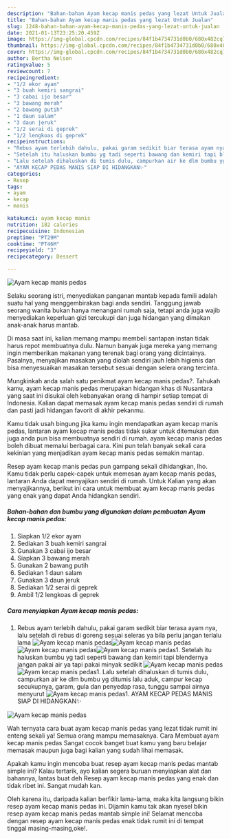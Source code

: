 ```yaml
---
description: "Bahan-bahan Ayam kecap manis pedas yang lezat Untuk Jualan"
title: "Bahan-bahan Ayam kecap manis pedas yang lezat Untuk Jualan"
slug: 1248-bahan-bahan-ayam-kecap-manis-pedas-yang-lezat-untuk-jualan
date: 2021-01-13T23:25:20.459Z
image: https://img-global.cpcdn.com/recipes/84f1b4734731d0b0/680x482cq70/ayam-kecap-manis-pedas-foto-resep-utama.jpg
thumbnail: https://img-global.cpcdn.com/recipes/84f1b4734731d0b0/680x482cq70/ayam-kecap-manis-pedas-foto-resep-utama.jpg
cover: https://img-global.cpcdn.com/recipes/84f1b4734731d0b0/680x482cq70/ayam-kecap-manis-pedas-foto-resep-utama.jpg
author: Bertha Nelson
ratingvalue: 5
reviewcount: 7
recipeingredient:
- "1/2 ekor ayam"
- "3 buah kemiri sangrai"
- "3 cabai ijo besar"
- "3 bawang merah"
- "2 bawang putih"
- "1 daun salam"
- "3 daun jeruk"
- "1/2 serai di geprek"
- "1/2 lengkoas di geprek"
recipeinstructions:
- "Rebus ayam terlebih dahulu, pakai garam sedikit biar terasa ayam nya, lalu setelah di rebus di goreng sesuai seleras ya bila perlu jangan terlalu lama"
- "Setelah itu haluskan bumbu yg tadi seperti bawang dan kemiri tapi blendernya jangan pakai air ya tapi pakai minyak sedikit"
- "Lalu setelah dihaluskan di tumis dulu, campurkan air ke dlm bumbu yg ditumis lalu aduk, campur kecap secukupnya, garam, gula dan penyedap rasa, tunggu sampai airnya menyurut"
- "AYAM KECAP PEDAS MANIS SIAP DI HIDANGKAN✨"
categories:
- Resep
tags:
- ayam
- kecap
- manis

katakunci: ayam kecap manis 
nutrition: 182 calories
recipecuisine: Indonesian
preptime: "PT29M"
cooktime: "PT46M"
recipeyield: "3"
recipecategory: Dessert

---
```



![Ayam kecap manis pedas](https://img-global.cpcdn.com/recipes/84f1b4734731d0b0/680x482cq70/ayam-kecap-manis-pedas-foto-resep-utama.jpg)

Selaku seorang istri, menyediakan panganan mantab kepada famili adalah suatu hal yang menggembirakan bagi anda sendiri. Tanggung jawab seorang  wanita bukan hanya menangani rumah saja, tetapi anda juga wajib menyediakan keperluan gizi tercukupi dan juga hidangan yang dimakan anak-anak harus mantab.

Di masa  saat ini, kalian memang mampu membeli santapan instan tidak harus repot membuatnya dulu. Namun banyak juga mereka yang memang ingin memberikan makanan yang terenak bagi orang yang dicintainya. Pasalnya, menyajikan masakan yang diolah sendiri jauh lebih higienis dan bisa menyesuaikan masakan tersebut sesuai dengan selera orang tercinta. 



Mungkinkah anda salah satu penikmat ayam kecap manis pedas?. Tahukah kamu, ayam kecap manis pedas merupakan hidangan khas di Nusantara yang saat ini disukai oleh kebanyakan orang di hampir setiap tempat di Indonesia. Kalian dapat memasak ayam kecap manis pedas sendiri di rumah dan pasti jadi hidangan favorit di akhir pekanmu.

Kamu tidak usah bingung jika kamu ingin mendapatkan ayam kecap manis pedas, lantaran ayam kecap manis pedas tidak sukar untuk ditemukan dan juga anda pun bisa membuatnya sendiri di rumah. ayam kecap manis pedas boleh dibuat memalui berbagai cara. Kini pun telah banyak sekali cara kekinian yang menjadikan ayam kecap manis pedas semakin mantap.

Resep ayam kecap manis pedas pun gampang sekali dihidangkan, lho. Kamu tidak perlu capek-capek untuk memesan ayam kecap manis pedas, lantaran Anda dapat menyajikan sendiri di rumah. Untuk Kalian yang akan menyajikannya, berikut ini cara untuk membuat ayam kecap manis pedas yang enak yang dapat Anda hidangkan sendiri.

<!--inarticleads1-->

##### Bahan-bahan dan bumbu yang digunakan dalam pembuatan Ayam kecap manis pedas:

1. Siapkan 1/2 ekor ayam
1. Sediakan 3 buah kemiri sangrai
1. Gunakan 3 cabai ijo besar
1. Siapkan 3 bawang merah
1. Gunakan 2 bawang putih
1. Sediakan 1 daun salam
1. Gunakan 3 daun jeruk
1. Sediakan 1/2 serai di geprek
1. Ambil 1/2 lengkoas di geprek




<!--inarticleads2-->

##### Cara menyiapkan Ayam kecap manis pedas:

1. Rebus ayam terlebih dahulu, pakai garam sedikit biar terasa ayam nya, lalu setelah di rebus di goreng sesuai seleras ya bila perlu jangan terlalu lama
<img src="//assets-global.cpcdn.com/assets/icons/button_play-2c75c40dde080a61004c1f40b05d8f140eaff45d7e9e6481dc71c63d2e7c4909.png" alt="Ayam kecap manis pedas"><img src="https://img-global.cpcdn.com/steps/66e9c2301907540d/160x128cq70/ayam-kecap-manis-pedas-langkah-memasak-1-foto.jpg" alt="Ayam kecap manis pedas"><img src="//assets-global.cpcdn.com/assets/icons/button_play-2c75c40dde080a61004c1f40b05d8f140eaff45d7e9e6481dc71c63d2e7c4909.png" alt="Ayam kecap manis pedas"><img src="https://img-global.cpcdn.com/steps/e932deb366fd6a48/160x128cq70/ayam-kecap-manis-pedas-langkah-memasak-1-foto.jpg" alt="Ayam kecap manis pedas">1. Setelah itu haluskan bumbu yg tadi seperti bawang dan kemiri tapi blendernya jangan pakai air ya tapi pakai minyak sedikit
<img src="//assets-global.cpcdn.com/assets/icons/button_play-2c75c40dde080a61004c1f40b05d8f140eaff45d7e9e6481dc71c63d2e7c4909.png" alt="Ayam kecap manis pedas"><img src="https://img-global.cpcdn.com/steps/eb2eae243fcb6d19/160x128cq70/ayam-kecap-manis-pedas-langkah-memasak-2-foto.jpg" alt="Ayam kecap manis pedas">1. Lalu setelah dihaluskan di tumis dulu, campurkan air ke dlm bumbu yg ditumis lalu aduk, campur kecap secukupnya, garam, gula dan penyedap rasa, tunggu sampai airnya menyurut
<img src="//assets-global.cpcdn.com/assets/icons/button_play-2c75c40dde080a61004c1f40b05d8f140eaff45d7e9e6481dc71c63d2e7c4909.png" alt="Ayam kecap manis pedas">1. AYAM KECAP PEDAS MANIS SIAP DI HIDANGKAN✨
<img src="//assets-global.cpcdn.com/assets/icons/button_play-2c75c40dde080a61004c1f40b05d8f140eaff45d7e9e6481dc71c63d2e7c4909.png" alt="Ayam kecap manis pedas">



Wah ternyata cara buat ayam kecap manis pedas yang lezat tidak rumit ini enteng sekali ya! Semua orang mampu memasaknya. Cara Membuat ayam kecap manis pedas Sangat cocok banget buat kamu yang baru belajar memasak maupun juga bagi kalian yang sudah lihai memasak.

Apakah kamu ingin mencoba buat resep ayam kecap manis pedas mantab simple ini? Kalau tertarik, ayo kalian segera buruan menyiapkan alat dan bahannya, lantas buat deh Resep ayam kecap manis pedas yang enak dan tidak ribet ini. Sangat mudah kan. 

Oleh karena itu, daripada kalian berfikir lama-lama, maka kita langsung bikin resep ayam kecap manis pedas ini. Dijamin kamu tak akan nyesel bikin resep ayam kecap manis pedas mantab simple ini! Selamat mencoba dengan resep ayam kecap manis pedas enak tidak rumit ini di tempat tinggal masing-masing,oke!.

